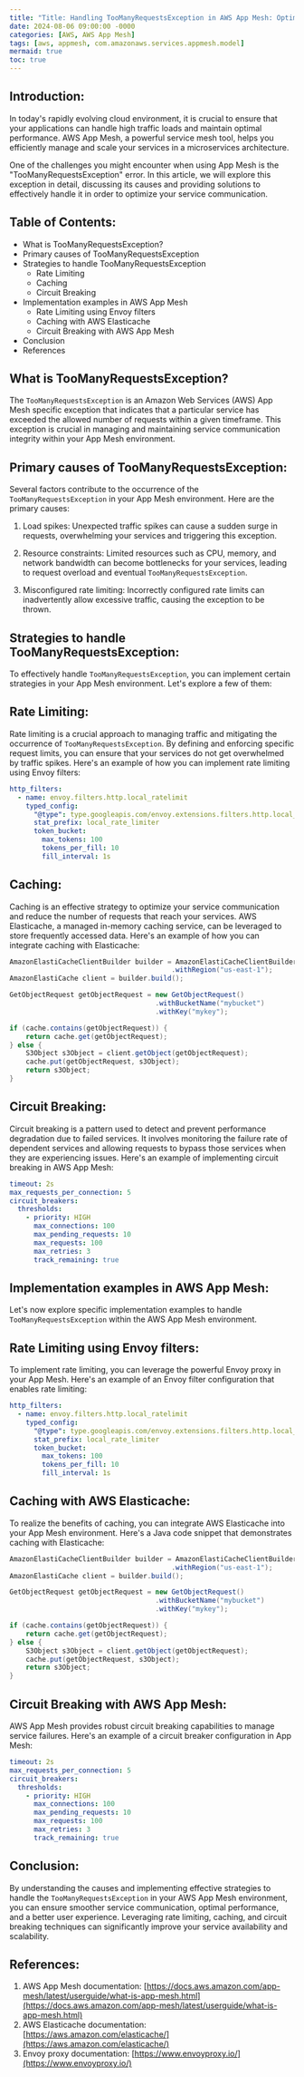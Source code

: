 ```yaml
---
title: "Title: Handling TooManyRequestsException in AWS App Mesh: Optimizing Your Service Communication"
date: 2024-08-06 09:00:00 -0000
categories: [AWS, AWS App Mesh]
tags: [aws, appmesh, com.amazonaws.services.appmesh.model]
mermaid: true
toc: true
---
```



Introduction:
--------------
In today's rapidly evolving cloud environment, it is crucial to ensure that your applications can handle high traffic loads and maintain optimal performance. AWS App Mesh, a powerful service mesh tool, helps you efficiently manage and scale your services in a microservices architecture.

One of the challenges you might encounter when using App Mesh is the "TooManyRequestsException" error. In this article, we will explore this exception in detail, discussing its causes and providing solutions to effectively handle it in order to optimize your service communication.

Table of Contents:
------------------
* What is TooManyRequestsException?
* Primary causes of TooManyRequestsException
* Strategies to handle TooManyRequestsException
   * Rate Limiting
   * Caching
   * Circuit Breaking
* Implementation examples in AWS App Mesh
   * Rate Limiting using Envoy filters
   * Caching with AWS Elasticache
   * Circuit Breaking with AWS App Mesh
* Conclusion
* References

What is TooManyRequestsException?
-----------------------------------
The `TooManyRequestsException` is an Amazon Web Services (AWS) App Mesh specific exception that indicates that a particular service has exceeded the allowed number of requests within a given timeframe. This exception is crucial in managing and maintaining service communication integrity within your App Mesh environment.

Primary causes of TooManyRequestsException:
-------------------------------------------
Several factors contribute to the occurrence of the `TooManyRequestsException` in your App Mesh environment. Here are the primary causes:

1. Load spikes: Unexpected traffic spikes can cause a sudden surge in requests, overwhelming your services and triggering this exception.

2. Resource constraints: Limited resources such as CPU, memory, and network bandwidth can become bottlenecks for your services, leading to request overload and eventual `TooManyRequestsException`.

3. Misconfigured rate limiting: Incorrectly configured rate limits can inadvertently allow excessive traffic, causing the exception to be thrown.

Strategies to handle TooManyRequestsException:
----------------------------------------------
To effectively handle `TooManyRequestsException`, you can implement certain strategies in your App Mesh environment. Let's explore a few of them:

Rate Limiting:
--------------
Rate limiting is a crucial approach to managing traffic and mitigating the occurrence of `TooManyRequestsException`. By defining and enforcing specific request limits, you can ensure that your services do not get overwhelmed by traffic spikes. Here's an example of how you can implement rate limiting using Envoy filters:

```yaml
http_filters:
  - name: envoy.filters.http.local_ratelimit
    typed_config:
      "@type": type.googleapis.com/envoy.extensions.filters.http.local_ratelimit.v3.LocalRateLimit
      stat_prefix: local_rate_limiter
      token_bucket:
        max_tokens: 100
        tokens_per_fill: 10
        fill_interval: 1s
```

Caching:
--------
Caching is an effective strategy to optimize your service communication and reduce the number of requests that reach your services. AWS Elasticache, a managed in-memory caching service, can be leveraged to store frequently accessed data. Here's an example of how you can integrate caching with Elasticache:

```java
AmazonElastiCacheClientBuilder builder = AmazonElastiCacheClientBuilder.standard()
                                        .withRegion("us-east-1");
AmazonElastiCache client = builder.build();

GetObjectRequest getObjectRequest = new GetObjectRequest()
                                    .withBucketName("mybucket")
                                    .withKey("mykey");

if (cache.contains(getObjectRequest)) {
    return cache.get(getObjectRequest);
} else {
    S3Object s3Object = client.getObject(getObjectRequest);
    cache.put(getObjectRequest, s3Object);
    return s3Object;
}
```

Circuit Breaking:
-----------------
Circuit breaking is a pattern used to detect and prevent performance degradation due to failed services. It involves monitoring the failure rate of dependent services and allowing requests to bypass those services when they are experiencing issues. Here's an example of implementing circuit breaking in AWS App Mesh:

```yaml
timeout: 2s
max_requests_per_connection: 5
circuit_breakers:
  thresholds:
    - priority: HIGH
      max_connections: 100
      max_pending_requests: 10
      max_requests: 100
      max_retries: 3
      track_remaining: true
```

Implementation examples in AWS App Mesh:
----------------------------------------
Let's now explore specific implementation examples to handle `TooManyRequestsException` within the AWS App Mesh environment.

Rate Limiting using Envoy filters:
-----------------------------------
To implement rate limiting, you can leverage the powerful Envoy proxy in your App Mesh. Here's an example of an Envoy filter configuration that enables rate limiting:

```yaml
http_filters:
  - name: envoy.filters.http.local_ratelimit
    typed_config:
      "@type": type.googleapis.com/envoy.extensions.filters.http.local_ratelimit.v3.LocalRateLimit
      stat_prefix: local_rate_limiter
      token_bucket:
        max_tokens: 100
        tokens_per_fill: 10
        fill_interval: 1s
```

Caching with AWS Elasticache:
-----------------------------
To realize the benefits of caching, you can integrate AWS Elasticache into your App Mesh environment. Here's a Java code snippet that demonstrates caching with Elasticache:

```java
AmazonElastiCacheClientBuilder builder = AmazonElastiCacheClientBuilder.standard()
                                        .withRegion("us-east-1");
AmazonElastiCache client = builder.build();

GetObjectRequest getObjectRequest = new GetObjectRequest()
                                    .withBucketName("mybucket")
                                    .withKey("mykey");

if (cache.contains(getObjectRequest)) {
    return cache.get(getObjectRequest);
} else {
    S3Object s3Object = client.getObject(getObjectRequest);
    cache.put(getObjectRequest, s3Object);
    return s3Object;
}
```

Circuit Breaking with AWS App Mesh:
-----------------------------------
AWS App Mesh provides robust circuit breaking capabilities to manage service failures. Here's an example of a circuit breaker configuration in App Mesh:

```yaml
timeout: 2s
max_requests_per_connection: 5
circuit_breakers:
  thresholds:
    - priority: HIGH
      max_connections: 100
      max_pending_requests: 10
      max_requests: 100
      max_retries: 3
      track_remaining: true
```

Conclusion:
------------
By understanding the causes and implementing effective strategies to handle the `TooManyRequestsException` in your AWS App Mesh environment, you can ensure smoother service communication, optimal performance, and a better user experience. Leveraging rate limiting, caching, and circuit breaking techniques can significantly improve your service availability and scalability.

References:
-----------
1. AWS App Mesh documentation: [https://docs.aws.amazon.com/app-mesh/latest/userguide/what-is-app-mesh.html](https://docs.aws.amazon.com/app-mesh/latest/userguide/what-is-app-mesh.html)
2. AWS Elasticache documentation: [https://aws.amazon.com/elasticache/](https://aws.amazon.com/elasticache/)
3. Envoy proxy documentation: [https://www.envoyproxy.io/](https://www.envoyproxy.io/)